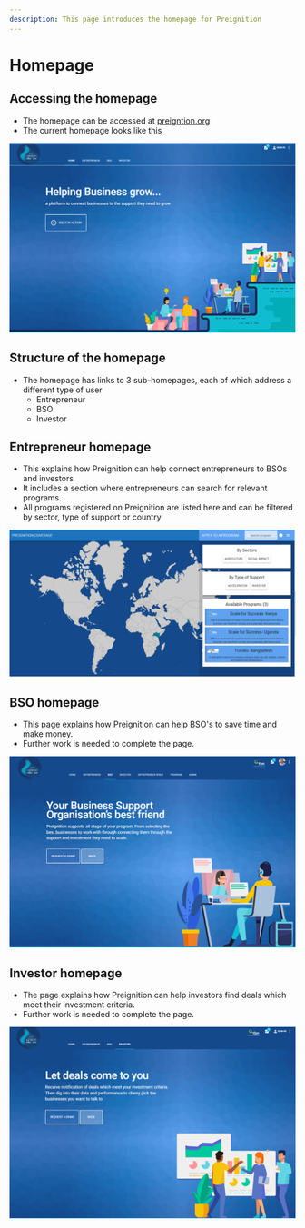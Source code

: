 ```yaml
---
description: This page introduces the homepage for Preignition
---
```


# Homepage

## Accessing the homepage

* The homepage can be accessed at [preigntion.org](https://preignition.org/main/home)
* The current homepage looks like this

![](<../../.gitbook/assets/image (165).png>)

## Structure of the homepage

* The homepage has links to 3 sub-homepages, each of which address a different type of user
  * Entrepreneur
  * BSO
  * Investor

## Entrepreneur homepage

* This explains how Preignition can help connect entrepreneurs to BSOs and investors
* It includes a section where entrepreneurs can search for relevant programs. &#x20;
* All programs registered on Preignition are listed here and can be filtered by sector, type of support or country

![](<../../.gitbook/assets/image (167).png>)

## BSO homepage

* This page explains how Preignition can help BSO's to save time and make money.
* Further work is needed to complete the page.

![](<../../.gitbook/assets/image (195).png>)

## Investor homepage

* The page explains how Preignition can help investors find deals which meet their investment criteria.
* Further work is needed to complete the page.

![](<../../.gitbook/assets/image (196).png>)



##
